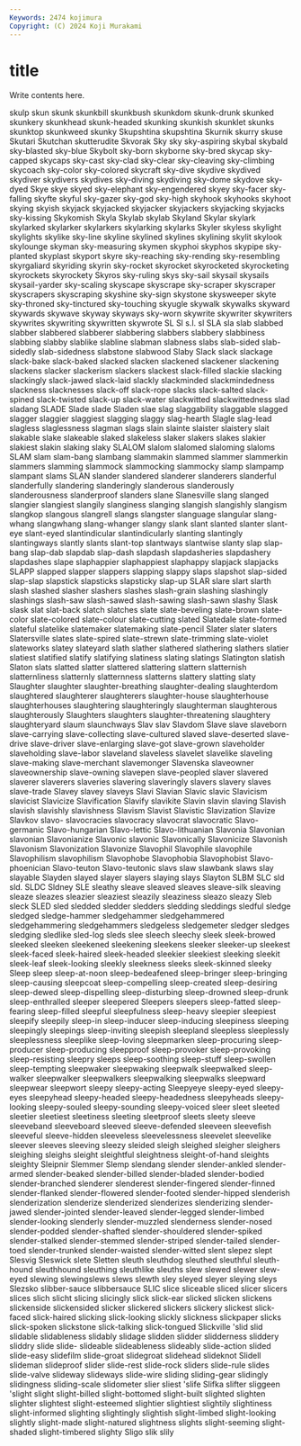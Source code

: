 ```yaml
---
Keywords: 2474 kojimura
Copyright: (C) 2024 Koji Murakami
---
```


# title

Write contents here.



skulp skun skunk skunkbill skunkbush
skunkdom skunk-drunk skunked skunkery skunkhead skunk-headed skunking skunkish skunklet skunks
skunktop skunkweed skunky Skupshtina skupshtina Skurnik skurry skuse Skutari Skutchan
skutterudite Skvorak Sky sky sky-aspiring skybal skybald sky-blasted sky-blue Skybolt
sky-born skyborne sky-bred skycap sky-capped skycaps sky-cast sky-clad sky-clear sky-cleaving
sky-climbing skycoach sky-color sky-colored skycraft sky-dive skydive skydived skydiver skydivers
skydives sky-diving skydiving sky-dome skydove sky-dyed Skye skye skyed sky-elephant
sky-engendered skyey sky-facer sky-falling skyfte skyful sky-gazer sky-god sky-high skyhook
skyhooks skyhoot skying skyish skyjack skyjacked skyjacker skyjackers skyjacking skyjacks
sky-kissing Skykomish Skyla Skylab skylab Skyland Skylar skylark skylarked skylarker
skylarkers skylarking skylarks Skyler skyless skylight skylights skylike sky-line skyline
skylined skylines skylining skylit skylook skylounge skyman sky-measuring skymen skyphoi
skyphos skypipe sky-planted skyplast skyport skyre sky-reaching sky-rending sky-resembling skyrgaliard
skyriding skyrin sky-rocket skyrocket skyrocketed skyrocketing skyrockets skyrockety Skyros sky-ruling
skys sky-sail skysail skysails skysail-yarder sky-scaling skyscape skyscrape sky-scraper skyscraper
skyscrapers skyscraping skyshine sky-sign skystone skysweeper skyte sky-throned sky-tinctured sky-touching
skyugle skywalk skywalks skyward skywards skywave skyway skyways sky-worn skywrite
skywriter skywriters skywrites skywriting skywritten skywrote SL Sl s.l. sl
SLA sla slab slabbed slabber slabbered slabberer slabbering slabbers slabbery
slabbiness slabbing slabby slablike slabline slabman slabness slabs slab-sided slab-sidedly
slab-sidedness slabstone slabwood Slaby Slack slack slackage slack-bake slack-baked slacked
slacken slackened slackener slackening slackens slacker slackerism slackers slackest slack-filled
slackie slacking slackingly slack-jawed slack-laid slackly slackminded slackmindedness slackness slacknesses
slack-off slack-rope slacks slack-salted slack-spined slack-twisted slack-up slack-water slackwitted slackwittedness
slad sladang SLADE Slade slade Sladen slae slag slaggability slaggable
slagged slagger slaggier slaggiest slagging slaggy slag-hearth Slagle slag-lead slagless
slaglessness slagman slags slain slainte slaister slaistery slait slakable slake
slakeable slaked slakeless slaker slakers slakes slakier slakiest slakin slaking
slaky SLALOM slalom slalomed slaloming slaloms SLAM slam slam-bang slambang
slammakin slammed slammer slammerkin slammers slamming slammock slammocking slammocky slamp
slampamp slampant slams SLAN slander slandered slanderer slanderers slanderful slanderfully
slandering slanderingly slanderous slanderously slanderousness slanderproof slanders slane Slanesville slang
slanged slangier slangiest slangily slanginess slanging slangish slangishly slangism slangkop
slangous slangrell slangs slangster slanguage slangular slang-whang slangwhang slang-whanger slangy
slank slant slanted slanter slant-eye slant-eyed slantindicular slantindicularly slanting slantingly
slantingways slantly slants slant-top slantways slantwise slanty slap slap-bang slap-dab
slapdab slap-dash slapdash slapdasheries slapdashery slapdashes slape slaphappier slaphappiest slaphappy
slapjack slapjacks SLAPP slapped slapper slappers slapping slappy slaps slapshot
slap-sided slap-slap slapstick slapsticks slapsticky slap-up SLAR slare slart slarth
slash slashed slasher slashers slashes slash-grain slashing slashingly slashings slash-saw
slash-sawed slash-sawing slash-sawn slashy Slask slask slat slat-back slatch slatches
slate slate-beveling slate-brown slate-color slate-colored slate-colour slate-cutting slated Slatedale slate-formed
slateful slatelike slatemaker slatemaking slate-pencil Slater slater slaters Slatersville slates
slate-spired slate-strewn slate-trimming slate-violet slateworks slatey slateyard slath slather slathered
slathering slathers slatier slatiest slatified slatify slatifying slatiness slating slatings
Slatington slatish Slaton slats slatted slatter slattered slattering slattern slatternish
slatternliness slatternly slatternness slatterns slattery slatting slaty Slaughter slaughter slaughter-breathing
slaughter-dealing slaughterdom slaughtered slaughterer slaughterers slaughter-house slaughterhouse slaughterhouses slaughtering slaughteringly
slaughterman slaughterous slaughterously Slaughters slaughters slaughter-threatening slaughtery slaughteryard slaum slaunchways
Slav slav Slavdom Slave slave slaveborn slave-carrying slave-collecting slave-cultured slaved
slave-deserted slave-drive slave-driver slave-enlarging slave-got slave-grown slaveholder slaveholding slave-labor slaveland
slaveless slavelet slavelike slaveling slave-making slave-merchant slavemonger Slavenska slaveowner slaveownership
slave-owning slavepen slave-peopled slaver slavered slaverer slaverers slaveries slavering slaveringly
slavers slavery slaves slave-trade Slavey slavey slaveys Slavi Slavian Slavic
slavic Slavicism slavicist Slavicize Slavification Slavify slavikite Slavin slavin slaving
Slavish slavish slavishly slavishness Slavism Slavist Slavistic Slavization Slavize Slavkov
slavo- slavocracies slavocracy slavocrat slavocratic Slavo-germanic Slavo-hungarian Slavo-lettic Slavo-lithuanian Slavonia
Slavonian slavonian Slavonianize Slavonic slavonic Slavonically Slavonicize Slavonish Slavonism Slavonization
Slavonize Slavophil Slavophile slavophile Slavophilism slavophilism Slavophobe Slavophobia Slavophobist Slavo-phoenician
Slavo-teuton Slavo-teutonic slavs slaw slawbank slaws slay slayable Slayden slayed
slayer slayers slaying slays Slayton SLBM SLC sld sld. SLDC
Sldney SLE sleathy sleave sleaved sleaves sleave-silk sleaving sleaze sleazes
sleazier sleaziest sleazily sleaziness sleazo sleazy Sleb sleck SLED sled
sledded sledder sledders sledding sleddings sledful sledge sledged sledge-hammer sledgehammer
sledgehammered sledgehammering sledgehammers sledgeless sledgemeter sledger sledges sledging sledlike sled-log
sleds slee sleech sleechy sleek sleek-browed sleeked sleeken sleekened sleekening
sleekens sleeker sleeker-up sleekest sleek-faced sleek-haired sleek-headed sleekier sleekiest sleeking
sleekit sleek-leaf sleek-looking sleekly sleekness sleeks sleek-skinned sleeky Sleep sleep
sleep-at-noon sleep-bedeafened sleep-bringer sleep-bringing sleep-causing sleepcoat sleep-compelling sleep-created sleep-desiring sleep-dewed
sleep-dispelling sleep-disturbing sleep-drowned sleep-drunk sleep-enthralled sleeper sleepered Sleepers sleepers sleep-fatted
sleep-fearing sleep-filled sleepful sleepfulness sleep-heavy sleepier sleepiest sleepify sleepily sleep-in
sleep-inducer sleep-inducing sleepiness sleeping sleepingly sleepings sleep-inviting sleepish sleepland sleepless
sleeplessly sleeplessness sleeplike sleep-loving sleepmarken sleep-procuring sleep-producer sleep-producing sleepproof sleep-provoker
sleep-provoking sleep-resisting sleepry sleeps sleep-soothing sleep-stuff sleep-swollen sleep-tempting sleepwaker sleepwaking
sleepwalk sleepwalked sleep-walker sleepwalker sleepwalkers sleepwalking sleepwalks sleepward sleepwear sleepwort
sleepy sleepy-acting Sleepyeye sleepy-eyed sleepy-eyes sleepyhead sleepy-headed sleepy-headedness sleepyheads sleepy-looking
sleepy-souled sleepy-sounding sleepy-voiced sleer sleet sleeted sleetier sleetiest sleetiness sleeting
sleetproof sleets sleety sleeve sleeveband sleeveboard sleeved sleeve-defended sleeveen sleevefish
sleeveful sleeve-hidden sleeveless sleevelessness sleevelet sleevelike sleever sleeves sleeving sleezy
sleided sleigh sleighed sleigher sleighers sleighing sleighs sleight sleightful sleightness
sleight-of-hand sleights sleighty Sleipnir Slemmer Slemp slendang slender slender-ankled slender-armed
slender-beaked slender-billed slender-bladed slender-bodied slender-branched slenderer slenderest slender-fingered slender-finned slender-flanked
slender-flowered slender-footed slender-hipped slenderish slenderization slenderize slenderized slenderizes slenderizing slender-jawed
slender-jointed slender-leaved slender-legged slender-limbed slender-looking slenderly slender-muzzled slenderness slender-nosed slender-podded
slender-shafted slender-shouldered slender-spiked slender-stalked slender-stemmed slender-striped slender-tailed slender-toed slender-trunked slender-waisted
slender-witted slent slepez slept Slesvig Sleswick slete Sletten sleuth sleuthdog
sleuthed sleuthful sleuth-hound sleuthhound sleuthing sleuthlike sleuths slew slewed slewer
slew-eyed slewing slewingslews slews slewth sley sleyed sleyer sleying sleys
Slezsko slibber-sauce slibbersauce SLIC slice sliceable sliced slicer slicers slices
slich slicht slicing slicingly slick slick-ear slicked slicken slickens slickenside
slickensided slicker slickered slickers slickery slickest slick-faced slick-haired slicking slick-looking
slickly slickness slickpaper slicks slick-spoken slickstone slick-talking slick-tongued Slickville 'slid
slid slidable slidableness slidably slidage slidden slidder slidderness sliddery sliddry
slide slide- slideable slideableness slideably slide-action slided slide-easy slidefilm slide-groat
slidegroat slidehead slideknot Slidell slideman slideproof slider slide-rest slide-rock sliders
slide-rule slides slide-valve slideway slideways slide-wire sliding sliding-gear slidingly slidingness
sliding-scale slidometer slier sliest 'slife Slifka slifter sliggeen 'slight slight
slight-billed slight-bottomed slight-built slighted slighten slighter slightest slight-esteemed slightier slightiest
slightily slightiness slight-informed slighting slightingly slightish slight-limbed slight-looking slightly slight-made
slight-natured slightness slights slight-seeming slight-shaded slight-timbered slighty Sligo slik slily
